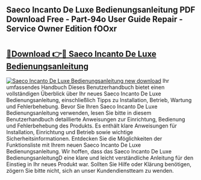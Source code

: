 ## Saeco Incanto De Luxe Bedienungsanleitung PDF Download Free - Part-94o User Guide Repair - Service Owner Edition fOOxr

# <h2><a href="http://df4wm5.blite.top/?on=Saeco+Incanto+De+Luxe+Bedienungsanleitung">🔗Download 👉🔴 Saeco Incanto De Luxe Bedienungsanleitung</a></h2>

[![Saeco Incanto De Luxe Bedienungsanleitung new download](https://i.imgur.com/lujVjoI.png)](http://df4wm5.blite.top/?on=Saeco+Incanto+De+Luxe+Bedienungsanleitung)
Ihr umfassendes Handbuch Dieses Benutzerhandbuch bietet einen vollständigen Überblick über Ihr neues Saeco Incanto De Luxe Bedienungsanleitung, einschließlich Tipps zu Installation, Betrieb, Wartung und Fehlerbehebung. Bevor Sie Ihren Saeco Incanto De Luxe Bedienungsanleitung verwenden, lesen Sie bitte in diesem Benutzerhandbuch detaillierte Anweisungen zur Einrichtung, Bedienung und Fehlerbehebung des Produkts. Es enthält klare Anweisungen für Installation, Einrichtung und Betrieb sowie wichtige Sicherheitsinformationen. Entdecken Sie die Möglichkeiten der Funktionsliste mit Ihrem neuen Saeco Incanto De Luxe Bedienungsanleitung. Wir hoffen, dass das Saeco Incanto De Luxe BedienungsanleitungD eine klare und leicht verständliche Anleitung für den Einstieg in Ihr neues Produkt war. Sollten Sie Hilfe oder Klärung benötigen, zögern Sie bitte nicht, sich an unser Kundendienstteam zu wenden.
